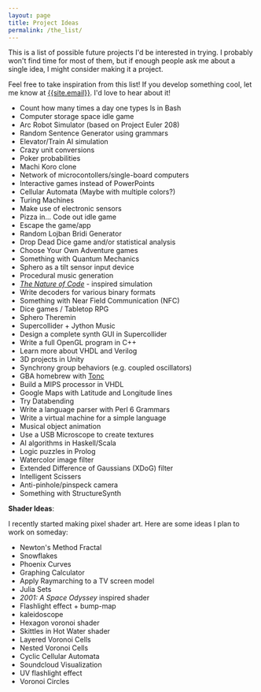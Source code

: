 ```yaml
---
layout: page
title: Project Ideas
permalink: /the_list/
---
```

This is a list of possible future projects I'd be interested in trying. I probably won't find time for most of them, but if enough people ask me about a single idea, I might consider making it a project.

Feel free to take inspiration from this list! If you develop something cool, let me know at [{{site.email}}](mailto:{{site.email}}). I'd love to hear about it!

* Count how many times a day one types ls in Bash
* Computer storage space idle game
* Arc Robot Simulator (based on Project Euler 208)
* Random Sentence Generator using grammars
* Elevator/Train AI simulation
* Crazy unit conversions
* Poker probabilities
* Machi Koro clone
* Network of microcontollers/single-board computers
* Interactive games instead of PowerPoints
* Cellular Automata (Maybe with multiple colors?)
* Turing Machines
* Make use of electronic sensors
* Pizza in... Code out idle game
* Escape the game/app
* Random Lojban Bridi Generator
* Drop Dead Dice game and/or statistical analysis
* Choose Your Own Adventure games
* Something with Quantum Mechanics
* Sphero as a tilt sensor input device
* Procedural music generation
* [*The Nature of Code*](http://natureofcode.com/book/) - inspired simulation
* Write decoders for various binary formats
* Something with Near Field Communication (NFC)
* Dice games / Tabletop RPG
* Sphero Theremin
* Supercollider + Jython Music
* Design a complete synth GUI in Supercollider
* Write a full OpenGL program in C++
* Learn more about VHDL and Verilog
* 3D projects in Unity
* Synchrony group behaviors (e.g. coupled oscillators)
* GBA homebrew with [Tonc](http://www.coranac.com/tonc/text/toc.htm)
* Build a MIPS processor in VHDL
* Google Maps with Latitude and Longitude lines
* Try Databending
* Write a language parser with Perl 6 Grammars
* Write a virtual machine for a simple language
* Musical object animation
* Use a USB Microscope to create textures
* AI algorithms in Haskell/Scala
* Logic puzzles in Prolog
* Watercolor image filter
* Extended Difference of Gaussians (XDoG) filter
* Intelligent Scissers
* Anti-pinhole/pinspeck camera
* Something with StructureSynth

**Shader Ideas**:

I recently started making pixel shader art. Here are some ideas I plan to work
on someday:

* Newton's Method Fractal
* Snowflakes
* Phoenix Curves
* Graphing Calculator
* Apply Raymarching to a TV screen model
* Julia Sets
* *2001: A Space Odyssey* inspired shader
* Flashlight effect + bump-map
* kaleidoscope
* Hexagon voronoi shader
* Skittles in Hot Water shader
* Layered Voronoi Cells
* Nested Voronoi Cells
* Cyclic Cellular Automata
* Soundcloud Visualization
* UV flashlight effect
* Voronoi Circles
